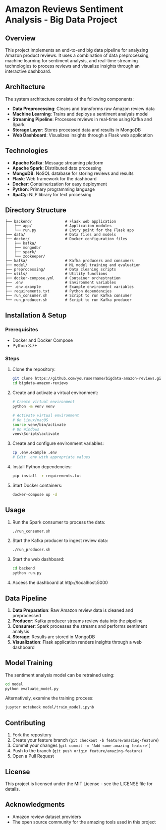 # Amazon Reviews Sentiment Analysis - Big Data Project

## Overview

This project implements an end-to-end big data pipeline for analyzing Amazon product reviews. It uses a combination of data preprocessing, machine learning for sentiment analysis, and real-time streaming technologies to process reviews and visualize insights through an interactive dashboard.

## Architecture

The system architecture consists of the following components:

- **Data Preprocessing**: Cleans and transforms raw Amazon review data
- **Machine Learning**: Trains and deploys a sentiment analysis model
- **Streaming Pipeline**: Processes reviews in real-time using Kafka and Spark
- **Storage Layer**: Stores processed data and results in MongoDB
- **Web Dashboard**: Visualizes insights through a Flask web application

## Technologies

- **Apache Kafka**: Message streaming platform
- **Apache Spark**: Distributed data processing
- **MongoDB**: NoSQL database for storing reviews and results
- **Flask**: Web framework for the dashboard
- **Docker**: Containerization for easy deployment
- **Python**: Primary programming language
- **SpaCy**: NLP library for text processing

## Directory Structure

```
├── backend/               # Flask web application
│   ├── app/               # Application modules
│   └── run.py             # Entry point for the Flask app
├── data/                  # Data files and models
├── docker/                # Docker configuration files
│   ├── kafka/
│   ├── mongodb/
│   ├── spark/
│   └── zookeeper/
├── kafka/                 # Kafka producers and consumers
├── model/                 # ML model training and evaluation
├── preprocessing/         # Data cleaning scripts
├── utils/                 # Utility functions
├── docker-compose.yml     # Container orchestration
├── .env                   # Environment variables
├── .env.example           # Example environment variables
├── requirements.txt       # Python dependencies
├── run_consumer.sh        # Script to run Kafka consumer
└── run_producer.sh        # Script to run Kafka producer
```

## Installation & Setup

### Prerequisites
- Docker and Docker Compose
- Python 3.7+

### Steps

1. Clone the repository:
   ```bash
   git clone https://github.com/yourusername/bigdata-amazon-reviews.git
   cd bigdata-amazon-reviews
   ```

2. Create and activate a virtual environment:
   ```bash
   # Create virtual environment
   python -m venv venv
   
   # Activate virtual environment
   # On Linux/macOS
   source venv/bin/activate
   # On Windows
   venv\Scripts\activate
   ```

3. Create and configure environment variables:
   ```bash
   cp .env.example .env
   # Edit .env with appropriate values
   ```

4. Install Python dependencies:
   ```bash
   pip install -r requirements.txt
   ```

5. Start Docker containers:
   ```bash
   docker-compose up -d
   ```

## Usage

1. Run the Spark consumer to process the data:
   ```bash
   ./run_consumer.sh
   ```

2. Start the Kafka producer to ingest review data:
   ```bash
   ./run_producer.sh
   ```

3. Start the web dashboard:
   ```bash
   cd backend
   python run.py
   ```

4. Access the dashboard at http://localhost:5000

## Data Pipeline

1. **Data Preparation**: Raw Amazon review data is cleaned and preprocessed
2. **Producer**: Kafka producer streams review data into the pipeline
3. **Consumer**: Spark processes the streams and performs sentiment analysis
4. **Storage**: Results are stored in MongoDB
5. **Visualization**: Flask application renders insights through a web dashboard

## Model Training

The sentiment analysis model can be retrained using:
```bash
cd model
python evaluate_model.py
```

Alternatively, examine the training process:
```bash
jupyter notebook model/train_model.ipynb
```

## Contributing

1. Fork the repository
2. Create your feature branch (`git checkout -b feature/amazing-feature`)
3. Commit your changes (`git commit -m 'Add some amazing feature'`)
4. Push to the branch (`git push origin feature/amazing-feature`)
5. Open a Pull Request

## License

This project is licensed under the MIT License - see the LICENSE file for details.

## Acknowledgments

- Amazon review dataset providers
- The open source community for the amazing tools used in this project
